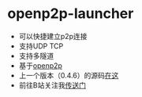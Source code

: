 # openp2p-launcher
- 可以快捷建立p2p连接
- 支持UDP TCP
- 支持多隧道
- 基于[openp2p](https://github.com/openp2p-cn/openp2p)
- 上一个版本（0.4.6）的源码[在这](https://github.com/Guailoudou/programming/tree/main/openp2p-launcher)
- 前往B站关注我[传送门](https://space.bilibili.com/496960407)

